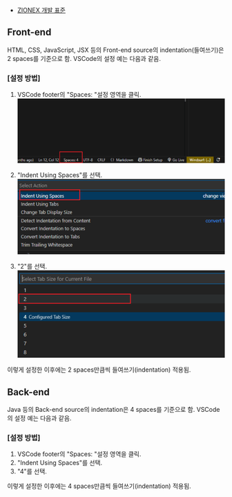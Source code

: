 
- [ZIONEX 개발 표준](https://drive.google.com/file/d/1sh8QeDpqFoeAKXoze73hE75x1zRY9wvE/view?usp=drive_link)

## Front-end

HTML, CSS, JavaScript, JSX 등의 Front-end source의 indentation(들여쓰기)은 2 spaces를 기준으로 함. VSCode의 설정 예는 다음과 같음.

### [설정 방법]

1. VSCode footer의 "Spaces: "설정 영역을 클릭.
![step1](../images/chapter1/indentation1.png)

2. "Indent Using Spaces"를 선택.
![step2](../images/chapter1/indentation2.png)

3. "2"를 선택.
![step3](../images/chapter1/indentation3.png)



이렇게 설정한 이후에는 2 spaces만큼씩 들여쓰기(indentation) 적용됨.

## Back-end

Java 등의 Back-end source의 indentation은 4 spaces를 기준으로 함. VSCode의 설정 예는 다음과 같음.

### [설정 방법]

1. VSCode footer의 "Spaces: "설정 영역을 클릭.
2. "Indent Using Spaces"를 선택.
3. "4"를 선택.

이렇게 설정한 이후에는 4 spaces만큼씩 들여쓰기(indentation) 적용됨.
